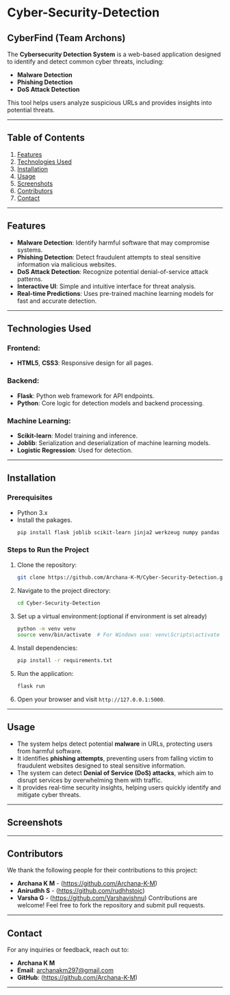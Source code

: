 # Cyber-Security-Detection
## CyberFind (Team Archons)

The **Cybersecurity Detection System** is a web-based application designed to identify and detect common cyber threats, including:
- **Malware Detection**
- **Phishing Detection**
- **DoS Attack Detection**

This tool helps users analyze suspicious URLs and provides insights into potential threats.

---

## Table of Contents
1. [Features](#features)
2. [Technologies Used](#technologies-used)
3. [Installation](#installation)
4. [Usage](#usage)
5. [Screenshots](#screenshots)
6. [Contributors](#contributors)
7. [Contact](#contact)

---
## Features
- **Malware Detection**: Identify harmful software that may compromise systems.
- **Phishing Detection**: Detect fraudulent attempts to steal sensitive information via malicious websites.
- **DoS Attack Detection**: Recognize potential denial-of-service attack patterns.
- **Interactive UI**: Simple and intuitive interface for threat analysis.
- **Real-time Predictions**: Uses pre-trained machine learning models for fast and accurate detection.

---

## Technologies Used
### Frontend:
- **HTML5**, **CSS3**: Responsive design for all pages.

### Backend:
- **Flask**: Python web framework for API endpoints.
- **Python**: Core logic for detection models and backend processing.

### Machine Learning:
- **Scikit-learn**: Model training and inference.
- **Joblib**: Serialization and deserialization of machine learning models.
- **Logistic Regression**: Used for detection.

---

## Installation
### Prerequisites
- Python 3.x
- Install the pakages.
   ```bash
   pip install flask joblib scikit-learn jinja2 werkzeug numpy pandas matplotlib seaborn gunicorn
   
### Steps to Run the Project
1. Clone the repository:
   ```bash
   git clone https://github.com/Archana-K-M/Cyber-Security-Detection.git
   ```
2. Navigate to the project directory:
   ```bash
   cd Cyber-Security-Detection
   ```
3. Set up a virtual environment:(optional if environment is set already)
   ```bash
   python -m venv venv
   source venv/bin/activate  # For Windows use: venv\Scripts\activate
   ```
4. Install dependencies:
   ```bash
   pip install -r requirements.txt
   ```
5. Run the application:
   ```bash
   flask run
   ```
6. Open your browser and visit `http://127.0.0.1:5000`.
   
---

## Usage
- The system helps detect potential **malware** in URLs, protecting users from harmful software.  
- It identifies **phishing attempts**, preventing users from falling victim to fraudulent websites designed to steal sensitive information.  
- The system can detect **Denial of Service (DoS) attacks**, which aim to disrupt services by overwhelming them with traffic.  
- It provides real-time security insights, helping users quickly identify and mitigate cyber threats.

---

## Screenshots

---

## Contributors
We thank the following people for their contributions to this project:

- **Archana K M** - (https://github.com/Archana-K-M)
- **Anirudhh S** - (https://github.com/rudhhstoic)
- **Varsha G** - (https://github.com/Varshavishnu)
Contributions are welcome! Feel free to fork the repository and submit pull requests.
---

## Contact
For any inquiries or feedback, reach out to:

- **Archana K M**
- **Email**: archanakm297@gmail.com
- **GitHub**: (https://github.com/Archana-K-M)
---



